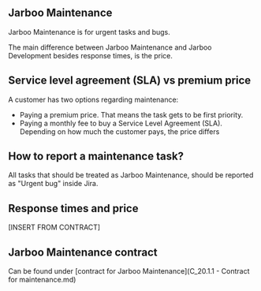 Jarboo Maintenance
--------------------------

Jarboo Maintenance is for urgent tasks and bugs.

The main difference between Jarboo Maintenance and Jarboo Development besides response times, is the price.

Service level agreement (SLA) vs premium price
---

A customer has two options regarding maintenance:

- Paying a premium price. That means the task gets to be first priority.
- Paying a monthly fee to buy a Service Level Agreement (SLA). Depending on how much the customer pays, the price differs


How to report a maintenance task?
---

All tasks that should be treated as Jarboo Maintenance, should be reported as "Urgent bug" inside Jira.


Response times and price
---

[INSERT FROM CONTRACT]

Jarboo Maintenance contract
---

Can be found under [contract for Jarboo Maintenance](C_20.1.1 - Contract for maintenance.md)
